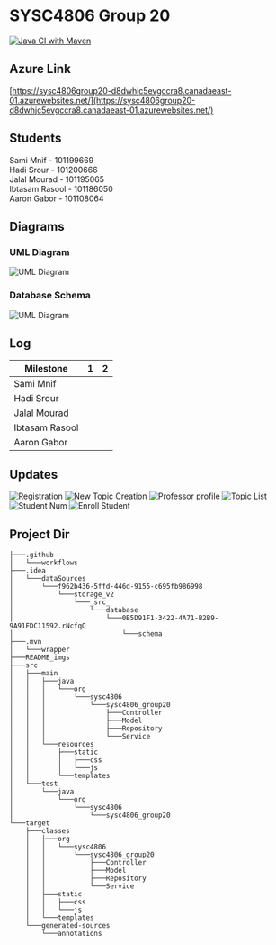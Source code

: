 # SYSC4806 Group 20
[![Java CI with Maven](https://github.com/jalalmourad/SYSC4806_Group20/actions/workflows/maven.yml/badge.svg)](https://github.com/jalalmourad/SYSC4806_Group20/actions/workflows/maven.yml)

## Azure Link
[https://sysc4806group20-d8dwhjc5evgccra8.canadaeast-01.azurewebsites.net/](https://sysc4806group20-d8dwhjc5evgccra8.canadaeast-01.azurewebsites.net/)

## Students
Sami Mnif - 101199669  
Hadi Srour - 101200666  
Jalal Mourad - 101195065  
Ibtasam Rasool - 101186050  
Aaron Gabor - 101108064

## Diagrams

### UML Diagram
![UML Diagram](/README_imgs/SYSC4806_Group20UML2.png)

### Database Schema
![UML Diagram](/README_imgs/Database_Schema.png)

## Log
| Milestone      | 1   | 2  |
|----------------|-----|----|
| Sami Mnif      |     |    |
| Hadi Srour     |     |    |
| Jalal Mourad   |     |    |
| Ibtasam Rasool |     |    |
| Aaron Gabor    |     |    |

## Updates
![Registration](/README_imgs/registration.png)
![New Topic Creation](/README_imgs/newTopic.png)
![Professor profile](/README_imgs/professorProfile.png)
![Topic List](/README_imgs/topicList.png)
![Student Num](/README_imgs/ChangesForStudentNum.PNG)
![Enroll Student](/README_imgs/ChangesForAddingStudent.PNG)

## Project Dir
```
├───.github
│   └───workflows
├───.idea
│   └───dataSources
│       └───f962b436-5ffd-446d-9155-c695fb986998
│           └───storage_v2
│               └───_src_
│                   └───database
│                       └───0B5D91F1-3422-4A71-B2B9-9A91FDC11592.rNcfqQ
│                           └───schema
├───.mvn
│   └───wrapper
├───README_imgs
├───src
│   ├───main
│   │   ├───java
│   │   │   └───org
│   │   │       └───sysc4806
│   │   │           └───sysc4806_group20
│   │   │               ├───Controller
│   │   │               ├───Model
│   │   │               ├───Repository
│   │   │               └───Service
│   │   └───resources
│   │       ├───static
│   │       │   ├───css
│   │       │   └───js
│   │       └───templates
│   └───test
│       └───java
│           └───org
│               └───sysc4806
│                   └───sysc4806_group20
└───target
    ├───classes
    │   ├───org
    │   │   └───sysc4806
    │   │       └───sysc4806_group20
    │   │           ├───Controller
    │   │           ├───Model
    │   │           ├───Repository
    │   │           └───Service
    │   ├───static
    │   │   ├───css
    │   │   └───js
    │   └───templates
    └───generated-sources
        └───annotations

```
